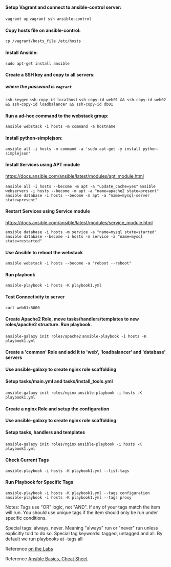  #### Setup Vagrant and connect to ansible-control server:

 `vagrant up` 
 `vagrant ssh ansible-control`
 
 #### Copy hosts file on ansible-control:

`cp /vagrant/hosts_file /etc/hosts`

 #### Install Ansible:

`sudo apt-get install ansible`

 #### Create a SSH key and copy to all servers:
 ##### where the password is `vagrant`

`ssh-keygen`
`ssh-copy-id localhost`
`ssh-copy-id web01 && ssh-copy-id web02 && ssh-copy-id loadbalancer && ssh-copy-id db01`

 #### Run a ad-hoc command to the webstack group:
 
`ansible webstack -i hosts -m command -a hostname`

 #### Install python-simplejson:
 
`ansible all -i hosts -m command -a 'sudo apt-get -y install python-simplejson' `


 #### Install Services using APT module
https://docs.ansible.com/ansible/latest/modules/apt_module.html

`ansible all -i hosts --become -m apt -a "update_cache=yes"`
`ansible webservers -i hosts --become -m apt -a "name=apache2 state=present"`
`ansible database -i hosts --become -m apt -a "name=mysql-server state=present" `

 #### Restart Services using Service module
https://docs.ansible.com/ansible/latest/modules/service_module.html

`ansible database -i hosts -m service -a "name=mysql state=started"`
`ansible database --become -i hosts -m service -a "name=mysql state=restarted"`

 #### Use Ansible to reboot the webstack
`ansible webstack -i hosts --become -a "reboot --reboot"`

#### Run playbook
`ansible-playbook -i hosts -K playbook1.yml`

#### Test Connectivity to server
`curl web01:8000`


#### Create Apache2 Role, move tasks/handlers/templates to new roles/apache2 structure. Run playbook.
`ansible-galaxy init roles/apache2`
`ansible-playbook -i hosts -K playbook1.yml`

#### Create a 'common' Role and add it to 'web', 'loadbalancer' and 'database' servers
#### Use ansible-galaxy to create nginx role scaffolding
#### Setup tasks/main.yml and tasks/install_tools.yml

`ansible-galaxy init roles/nginx`
`ansible-playbook -i hosts -K playbook1.yml`

#### Create a nginx Role and setup the configuration
#### Use ansible-galaxy to create nginx role scaffolding
#### Setup tasks, handlers and templates

`ansible-galaxy init roles/nginx`
`ansible-playbook -i hosts -K playbook1.yml`

#### Check Current Tags

`ansible-playbook -i hosts -K playbook1.yml --list-tags`

#### Run Playbook for Specific Tags

`ansible-playbook -i hosts -K playbook1.yml --tags configuration`
`ansible-playbook -i hosts -K playbook1.yml --tags proxy`

Notes:
Tags use "OR" logic, not "AND". If any of your tags match the item will run. You should use unique tags if the item should only be run under specific conditions.

Special tags: always, never. Meaning "always" run or "never" run unless explicitly told to do so. Special tag keywords: tagged, untagged and all. By default we run playbooks at -tags all

Reference [on the Labs](https://github.com/bradmorg/ansible-labs)

Reference [Ansible Basics, Cheat Sheet](https://opensource.com/article/20/11/ansible-cheat-sheet)
